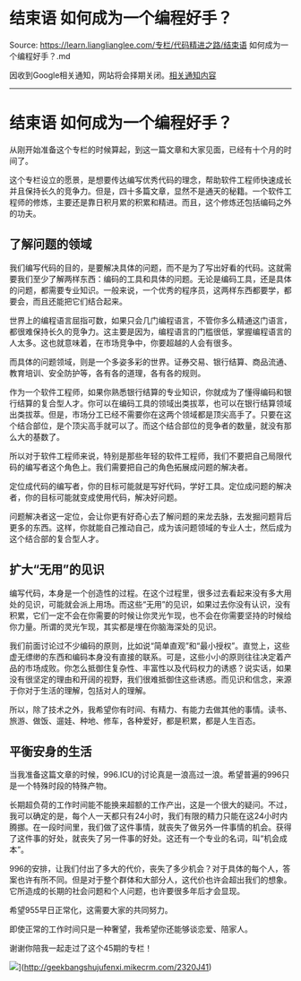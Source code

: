# 结束语 如何成为一个编程好手？ 

Source: https://learn.lianglianglee.com/专栏/代码精进之路/结束语 如何成为一个编程好手？.md

因收到Google相关通知，网站将会择期关闭。[相关通知内容](https://lumendatabase.org/notices/44265620)

---

# 结束语 如何成为一个编程好手？

从刚开始准备这个专栏的时候算起，到这一篇文章和大家见面，已经有十个月的时间了。

这个专栏设立的愿景，是想要传达编写优秀代码的理念，帮助软件工程师快速成长并且保持长久的竞争力。但是，四十多篇文章，显然不是通天的秘籍。一个软件工程师的修炼，主要还是靠日积月累的积累和精进。而且，这个修炼还包括编码之外的功夫。

## 了解问题的领域

我们编写代码的目的，是要解决具体的问题，而不是为了写出好看的代码。这就需要我们至少了解两样东西：编码的工具和具体的问题。无论是编码工具，还是具体的问题，都需要专业知识。一般来说，一个优秀的程序员，这两样东西都要学，都要会，而且还能把它们结合起来。

世界上的编程语言屈指可数，如果只会几门编程语言，不管你多么精通这门语言，都很难保持长久的竞争力。这主要是因为，编程语言的门槛很低，掌握编程语言的人太多。这也就意味着，在市场竞争中，你要超越的人会有很多。

而具体的问题领域，则是一个多姿多彩的世界。证券交易、银行结算、商品流通、教育培训、安全防护等，各有各的道理，各有各的规则。

作为一个软件工程师，如果你熟悉银行结算的专业知识，你就成为了懂得编码和银行结算的复合型人才。你可以在编码工具的领域出类拔萃，也可以在银行结算领域出类拔萃。但是，市场分工已经不需要你在这两个领域都是顶尖高手了。只要在这个结合部位，是个顶尖高手就可以了。而这个结合部位的竞争者的数量，就没有那么大的基数了。

所以对于软件工程师来说，特别是那些年轻的软件工程师，我们不要把自己局限代码的编写者这个角色上。我们需要把自己的角色拓展成问题的解决者。

定位成代码的编写者，你的目标可能就是写好代码，学好工具。定位成问题的解决者，你的目标可能就变成使用代码，解决好问题。

问题解决者这一定位，会让你更有好奇心去了解问题的来龙去脉，去发掘问题背后更多的东西。这样，你就能自己推动自己，成为该问题领域的专业人士，然后成为这个结合部的复合型人才。

## 扩大“无用”的见识

编写代码，本身是一个创造性的过程。在这个过程里，很多过去看起来没有多大用处的见识，可能就会派上用场。而这些“无用”的见识，如果过去你没有认识，没有积累，它们一定不会在你需要的时候让你灵光乍现，也不会在你需要坚持的时候给你力量。所谓的灵光乍现，其实都是埋在你脑海深处的见识。

我们前面讨论过不少编码的原则，比如说“简单直观”和“最小授权”。直觉上，这些虚无缥缈的东西和编码本身没有直接的联系。可是，这些小小的原则往往决定着产品的市场成败。你怎么抵御住复杂性、丰富性以及代码权力的诱惑？说实话，如果没有很坚定的理由和开阔的视野，我们很难抵御住这些诱惑。而见识和信念，来源于你对于生活的理解，包括对人的理解。

所以，除了技术之外，我希望你有时间、有精力、有能力去做其他的事情。读书、旅游、做饭、遛娃、种地、修车，各种爱好，都是积累，都是人生百态。

## 平衡安身的生活

当我准备这篇文章的时候，996.ICU的讨论真是一浪高过一浪。希望普遍的996只是一个特殊时段的特殊产物。

长期超负荷的工作时间能不能换来超额的工作产出，这是一个很大的疑问。不过，我可以确定的是，每个人一天都只有24小时，我们有限的精力只能在这24小时内腾挪。在一段时间里，我们做了这件事情，就丧失了做另外一件事情的机会。获得了这件事的好处，就丧失了另一件事的好处。这还有一个专业的名词，叫“机会成本”。

996的安排，让我们付出了多大的代价，丧失了多少机会？对于具体的每个人，答案也许有所不同。但是对于整个群体和大部分人，这代价也许会超出我们的想象。它所造成的长期的社会问题和个人问题，也许要很多年后才会显现。

希望955早日正常化，这需要大家的共同努力。

即使正常的工作时间只是一种奢望，我希望你还能够谈恋爱、陪家人。

谢谢你陪我一起走过了这个45期的专栏！

![](assets/ea14f3062eb7d9099a321c633ad2741a.jpg)](<http://geekbangshujufenxi.mikecrm.com/2320J41>)